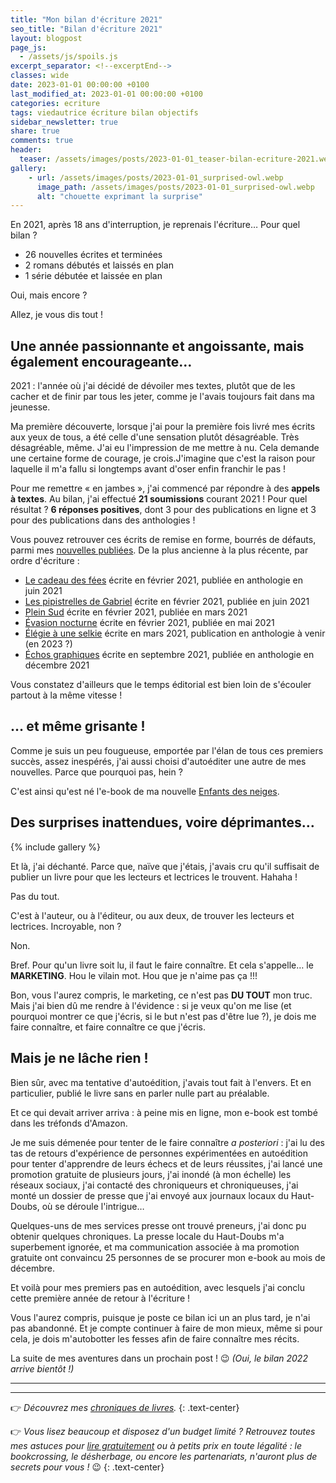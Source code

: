 ```yaml
---
title: "Mon bilan d'écriture 2021"
seo_title: "Bilan d'écriture 2021"
layout: blogpost
page_js:
  - /assets/js/spoils.js
excerpt_separator: <!--excerptEnd-->
classes: wide
date: 2023-01-01 00:00:00 +0100
last_modified_at: 2023-01-01 00:00:00 +0100
categories: ecriture
tags: viedautrice écriture bilan objectifs
sidebar_newsletter: true
share: true
comments: true
header:
  teaser: /assets/images/posts/2023-01-01_teaser-bilan-ecriture-2021.webp
gallery:
    - url: /assets/images/posts/2023-01-01_surprised-owl.webp
      image_path: /assets/images/posts/2023-01-01_surprised-owl.webp
      alt: "chouette exprimant la surprise"
---
```


En 2021, après 18&nbsp;ans d'interruption, je reprenais l'écriture&hellip; Pour quel bilan&nbsp;?
<!--excerptEnd-->
- 26 nouvelles écrites et terminées
- 2 romans débutés et laissés en plan
- 1 série débutée et laissée en plan

Oui, mais encore&nbsp;?

Allez, je vous dis tout&nbsp;!


## Une année passionnante et angoissante, mais également encourageante&hellip;

2021&nbsp;: l'année où j'ai décidé de dévoiler mes textes, plutôt que de les cacher et de finir par tous les jeter, comme je l'avais toujours fait dans ma jeunesse.

Ma première découverte, lorsque j'ai pour la première fois livré mes écrits aux yeux de tous, a été celle d'une sensation plutôt désagréable. Très désagréable, même. J'ai eu l'impression de me mettre à nu. Cela demande une certaine forme de courage, je crois.J'imagine que c'est la raison pour laquelle il m'a fallu si longtemps avant d'oser enfin franchir le pas&nbsp;!

Pour me remettre &laquo;&nbsp;en jambes&nbsp;&raquo;, j'ai commencé par répondre à des **appels à textes**. Au bilan, j'ai effectué **21&nbsp;soumissions** courant 2021&nbsp;! Pour quel résultat&nbsp;? **6&nbsp;réponses positives**, dont 3 pour des publications en ligne et 3 pour des publications dans des anthologies&nbsp;!

Vous pouvez retrouver ces écrits de remise en forme, bourrés de défauts, parmi mes [nouvelles publiées](/publications). De la plus ancienne à la plus récente, par ordre d'écriture&nbsp;:

- [Le cadeau des fées](/publications/le-cadeau-des-fees) écrite en février&nbsp;2021, publiée en anthologie en juin&nbsp;2021
- [Les pipistrelles de Gabriel](/publications/les-pipistrelles-de-gabriel) écrite en février&nbsp;2021, publiée en juin&nbsp;2021
- [Plein Sud](/publications/plein-sud) écrite en février&nbsp;2021, publiée en mars&nbsp;2021
- [Évasion nocturne](/publications/evasion-nocturne) écrite en février&nbsp;2021, publiée en mai&nbsp;2021
- [Élégie à une selkie](/publications/elegie-a-une-selkie) écrite en mars&nbsp;2021, publication en anthologie à venir (en 2023&nbsp;?)
- [Échos graphiques](/publications/echos-graphiques) écrite en septembre&nbsp;2021, publiée en anthologie en décembre&nbsp;2021

Vous constatez d'ailleurs que le temps éditorial est bien loin de s'écouler partout à la même vitesse&nbsp;!


## &hellip; et même grisante&nbsp;!

Comme je suis un peu fougueuse, emportée par l'élan de tous ces premiers succès, assez inespérés, j'ai aussi choisi d'autoéditer une autre de mes nouvelles. Parce que pourquoi pas, hein&nbsp;?

C'est ainsi qu'est né l'e-book de ma nouvelle [Enfants des neiges](/publications/enfants-des-neiges).


## Des surprises inattendues, voire déprimantes&hellip;

{% include gallery %}

Et là, j'ai déchanté. Parce que, naïve que j'étais, j'avais cru qu'il suffisait de publier un livre pour que les lecteurs et lectrices le trouvent. Hahaha&nbsp;!

Pas du tout.

C'est à l'auteur, ou à l'éditeur, ou aux deux, de trouver les lecteurs et lectrices. Incroyable, non&nbsp;?

Non.

Bref. Pour qu'un livre soit lu, il faut le faire connaître. Et cela s'appelle&hellip; le **MARKETING**. Hou le vilain mot. Hou que je n'aime pas ça&nbsp;!!!

Bon, vous l'aurez compris, le marketing, ce n'est pas **DU TOUT** mon truc. Mais j'ai bien dû me rendre à l'évidence&nbsp;: si je veux qu'on me lise (et pourquoi montrer ce que j'écris, si le but n'est pas d'être lue&nbsp;?), je dois me faire connaître, et faire connaître ce que j'écris.


## Mais je ne lâche rien&nbsp;!

Bien sûr, avec ma tentative d'autoédition, j'avais tout fait à l'envers. Et en particulier, publié le livre sans en parler nulle part au préalable. 

Et ce qui devait arriver arriva&nbsp;: à peine mis en ligne, mon e-book est tombé dans les tréfonds d'Amazon.

Je me suis démenée pour tenter de le faire connaître *a posteriori*&nbsp;: j'ai lu des tas de retours d'expérience de personnes expérimentées en autoédition pour tenter d'apprendre de leurs échecs et de leurs réussites, j'ai lancé une promotion gratuite de plusieurs jours, j'ai inondé (à mon échelle) les réseaux sociaux, j'ai contacté des chroniqueurs et chroniqueuses, j'ai monté un dossier de presse que j'ai envoyé aux journaux locaux du Haut-Doubs, où se déroule l'intrigue&hellip;

Quelques-uns de mes services presse ont trouvé preneurs, j'ai donc pu obtenir quelques chroniques. La presse locale du Haut-Doubs m'a superbement ignorée, et ma communication associée à ma promotion gratuite ont convaincu 25&nbsp;personnes de se procurer mon e-book au mois de décembre.

Et voilà pour mes premiers pas en autoédition, avec lesquels j'ai conclu cette première année de retour à l'écriture&nbsp;!

Vous l'aurez compris, puisque je poste ce bilan ici un an plus tard, je n'ai pas abandonné. Et je compte continuer à faire de mon mieux, même si pour cela, je dois m'autobotter les fesses afin de faire connaître mes récits.

La suite de mes aventures dans un prochain post&nbsp;! 😉 *(Oui, le bilan 2022 arrive bientôt&nbsp;!)*



---
---
👉 *Découvrez mes [chroniques de livres](/blog/tags#chronique).*
{: .text-center}

👉 *Vous lisez beaucoup et disposez d'un budget limité&nbsp;? Retrouvez toutes mes astuces pour [lire gratuitement](/lecture/2022/08/22/lire-gratuitement.html) ou à petits prix en toute légalité&nbsp;: le bookcrossing, le désherbage, ou encore les partenariats, n'auront plus de secrets pour vous&nbsp;!* 😉
{: .text-center}